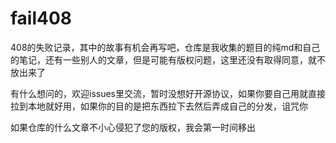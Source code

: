 # fail408
408的失败记录，其中的故事有机会再写吧，仓库是我收集的题目的纯md和自己的笔记，还有一些别人的文章，但是可能有版权问题，这里还没有取得同意，就不放出来了

有什么想问的，欢迎issues里交流，暂时没想好开源协议，如果你要自己用就直接拉到本地就好用，如果你的目的是把东西拉下去然后弄成自己的分发，诅咒你

如果仓库的什么文章不小心侵犯了您的版权，我会第一时间移出
